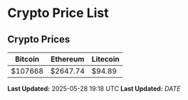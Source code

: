 # Crypto Price List

## Crypto Prices
| Bitcoin | Ethereum | Litecoin |
| ------- | -------- | -------- |
| $107668 | $2647.74 | $94.89 |
**Last Updated:** 2025-05-28 19:18 UTC
**Last Updated:** $DATE$
